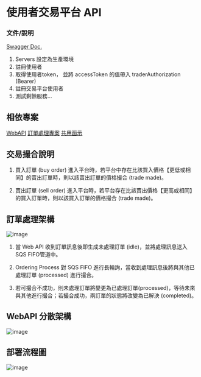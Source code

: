 # 使用者交易平台 API

### 文件/說明

[Swagger Doc.](https://card-platform.phillyzone.info/api/v1/docs/)

1. Servers 設定為生產環境
2. 註冊使用者
3. 取得使用者token， 並將 accessToken 的值帶入 traderAuthorization (Bearer)
4. 註冊交易平台使用者
5. 測試剩餘服務...

## 相依專案

[WebAPI](https://github.com/chienaeae/card-platform-webapi)
[訂單處理專案](https://github.com/chienaeae/card-platform-ordering-process)
[共用函示](https://github.com/chienaeae/card-platform-library)

## 交易撮合說明

1. 買入訂單 (buy order) 進入平台時，若平台中存在比該買入價格【更低或相同】的賣出訂單時，則以該賣出訂單的價格撮合 (trade made)。

2. 賣出訂單 (sell order) 進入平台時，若平台存在比該賣出價格【更高或相同】的買入訂單時，則以該買入訂單的價格撮合 (trade made)。


## 訂單處理架構

![image](https://github.com/chienaeae/card-platform-webapi/blob/feature/viewCardAPI/pic/order_process_graph.jpg)


1. 當 Web API 收到訂單訊息後即生成未處理訂單 (idle)，並將處理訊息送入 SQS FIFO管道中。

2. Ordering Process 對 SQS FIFO 進行長輪詢，當收到處理訊息後將與其他已處理訂單 (processed) 進行撮合。

3. 若可撮合不成功，則未處理訂單將變更為已處理訂單(processed)，等待未來與其他進行撮合；若撮合成功，兩訂單的狀態將改變為已解決 (completed)。

## WebAPI 分散架構


![image](https://github.com/chienaeae/card-platform-webapi/blob/feature/viewCardAPI/pic/api_structure_graph.jpg)


## 部署流程圖


![image](https://github.com/chienaeae/card-platform-webapi/blob/feature/viewCardAPI/pic/api_cicd_graph.jpg)

